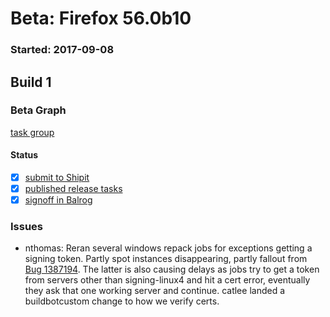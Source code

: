 # Beta: Firefox 56.0b10

### Started: 2017-09-08

## Build 1

### Beta Graph
[task group](https://tools.taskcluster.net/push-inspector/#/EHY3xqeoQBahX6PVt4KKfg)


#### Status
- [x] [submit to Shipit](https://wiki.mozilla.org/Release:Release_Automation_on_Mercurial:Starting_a_Release#Submit_to_Ship_It)
- [x] [published release tasks](../how-tos/relpro.md#4-publish-release)
- [x] [signoff in Balrog](../how-tos/relpro.md#3-signoffs)

### Issues
- nthomas: Reran several windows repack jobs for exceptions getting a signing token. Partly spot instances disappearing, partly fallout from [Bug 1387194](https://bugzil.la/1387194). The latter is also causing delays as jobs try to get a token from servers other than signing-linux4 and hit a cert error, eventually they ask that one working server and continue. catlee landed a buildbotcustom change to how we verify certs.


